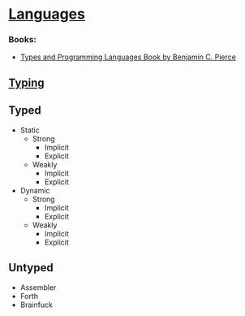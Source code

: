 # [Languages](http://progopedia.ru/)

### Books:
- [Types and Programming Languages Book by Benjamin C. Pierce](https://g.co/kgs/Hu1FVb)

## [Typing](https://habrahabr.ru/post/161205/)

## Typed

- Static
  - Strong
    - Implicit
    - Explicit
  - Weakly
    - Implicit
    - Explicit
- Dynamic
  - Strong
    - Implicit
    - Explicit
  - Weakly
    - Implicit
    - Explicit
    
## Untyped

- Assembler
- Forth
- Brainfuck
